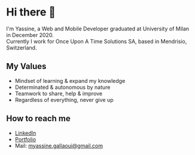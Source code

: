 # Hi there 👋

I'm Yassine, a Web and Mobile Developer graduated at University of Milan in December 2020.  
Currently I work for Once Upon A Time Solutions SA, based in Mendrisio, Switzerland.



## My Values

* Mindset of learning & expand my knowledge  
* Determinated & autonomous by nature  
* Teamwork to share, help & improve  
* Regardless of everything, never give up  


## How to reach me


* [LinkedIn](https://www.linkedin.com/in/mohamed-yassine-gallaoui/)
* [Portfolio](https://www.yassinegallaoui.info)
* Mail: myassine.gallaoui@gmail.com
